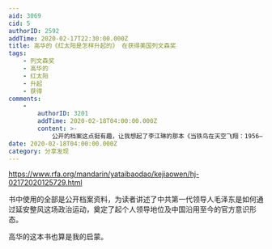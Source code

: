 ```yaml
---
aid: 3069
cid: 5
authorID: 2592
addTime: 2020-02-17T22:30:00.000Z
title: 高华的《红太阳是怎样升起的》 在获得美国列文森奖
tags:
    - 列文森奖
    - 高华的
    - 红太阳
    - 升起
    - 获得
comments:
    -
        authorID: 3201
        addTime: 2020-02-18T04:00:00.000Z
        content: >-
            公开的档案这点挺有趣，让我想起了李江琳的那本《当铁鸟在天空飞翔：1956—1962青藏高原上的秘密战争》，也是用的公开的资料甚至是当地的新闻进行的研究。这也侧面说明了中共对自己的丑事其实很多都没有遮掩，有时候甚至拿来作为正面宣传材料。我估计我们的后人总结当今墙内的宣传口新闻，也能为后代整理出一部当今中共网络洗脑宣传的历史文献。高华的作品文字过于平实，只能当作研究材料来看。费正清中国研究中心几个大佬的著作在文笔这块比高华的要优美不少。说得不客气一点，他里面引用的老毛自己写的东西都比高华的文笔要好。
date: 2020-02-18T04:00:00.000Z
category: 分享发现
---
```


https://www.rfa.org/mandarin/yataibaodao/kejiaowen/hj-02172020125729.html

书中使用的全部是公开档案资料，为读者讲述了中共第一代领导人毛泽东是如何通过延安整风这场政治运动，奠定了起个人领导地位及中国沿用至今的官方意识形态。

高华的这本书也算是我的启蒙。
